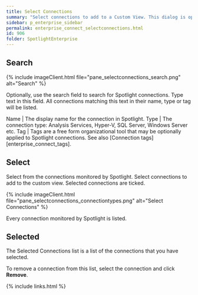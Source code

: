 ```yaml
---
title: Select Connections
summary: "Select connections to add to a Custom View. This dialog is opened as one of a series on request to create a Custom View or Edit the Properties of an existing Custom View."
sidebar: p_enterprise_sidebar
permalink: enterprise_connect_selectconnections.html
id: 906
folder: SpotlightEnterprise
---
```




## Search

{% include imageClient.html file="pane_selectconnections_search.png" alt="Search" %}

Optionally, use the search field to search for Spotlight connections. Type text in this field. All connections matching this text in their name, type or tag will be listed.

Name | The display name for the connection in Spotlight.
Type | The connection type: Analysis Services, Hyper-V, SQL Server, Windows Server etc.
Tag | Tags are a free form organizational tool that may be optionally applied to Spotlight connections. See also [Connection tags][enterprise_connect_tags].


## Select

Select from the connections monitored by Spotlight. Select connections to add to the custom view. Selected connections are ticked.

{% include imageClient.html file="pane_selectconnections_connectiontypes.png" alt="Select Connections" %}

Every connection monitored by Spotlight is listed.

## Selected

The Selected Connections list is a list of the connections that you have selected.

To remove a connection from this list, select the connection and click **Remove**.


{% include links.html %}
